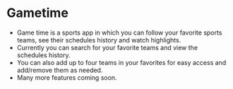 # Gametime

- Game time is a sports app in which you can follow your favorite sports teams, see their schedules history and watch highlights.  
- Currently you can search for your favorite teams and view the schedules history.   
- You can also add up to four teams in your favorites for easy access and add/remove them as needed.  
- Many more features coming soon.
